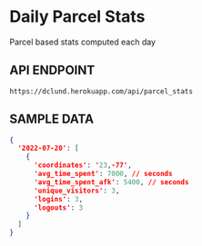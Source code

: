 # Daily Parcel Stats

Parcel based stats computed each day

## API ENDPOINT

`https://dclund.herokuapp.com/api/parcel_stats`

## SAMPLE DATA

``` json
{
  '2022-07-20': [
    {
      'coordinates': '23,-77',
      'avg_time_spent': 7000, // seconds
      'avg_time_spent_afk': 5400, // seconds
      'unique_visitors': 3,
      'logins': 3,
      'logouts': 3
    }
  ]
}
```
